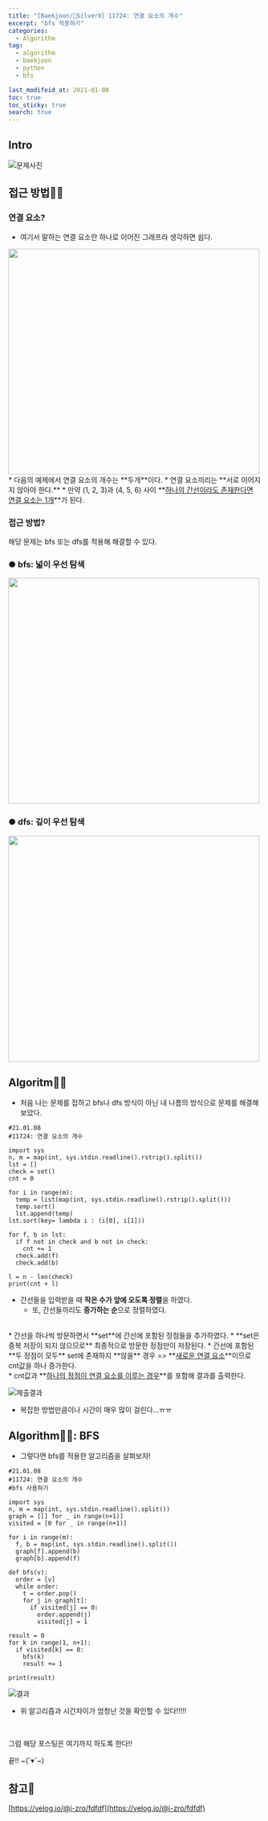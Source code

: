 ```yaml
---
title: "[Baekjoon/🥈SilverⅡ] 11724: 연결 요소의 개수"
excerpt: "bfs 적용하기"
categories:
  - Algorithm
tag:
  - algorithm
  - baekjoon
  - python
  - bfs

last_modifeid_at: 2021-01-08
toc: true
toc_sticky: true
search: true
---
```

## Intro
![문제사진](https://ifh.cc/g/htVzpd.png)


## 접근 방법🙋‍♀️

### 연결 요소?

* 여기서 말하는 연결 요소란 하나로 이어진 그래프라 생각하면 쉽다.

<img src = "https://ifh.cc/g/SzgLL0.jpg" width = 500 height = 450>
* 다음의 예제에서 연결 요소의 개수는 **두개**이다.
* 연결 요소끼리는 **서로 이어지지 않아야 한다.**
  * 만약 (1, 2, 3)과 (4, 5, 6) 사이 **<u>하나의 간선이라도 존재한다면 연결 요소는 1개</u>**가 된다.


### 접근 방법?

해당 문제는 bfs 또는 dfs를 적용해 해결할 수 있다.


### ● bfs: 넓이 우선 탐색
<img src="https://ifh.cc/g/7grA7g.jpg" width= 500 height= 450>

### ● dfs: 깊이 우선 탐색
<img src= "https://ifh.cc/g/kG4saB.jpg" width= 500 height= 450>

<br>

## Algoritm👩‍💻

* 처음 나는 문제를 접하고 bfs나 dfs 방식이 아닌 내 나름의 방식으로 문제를 해결해보았다.

```
#21.01.08
#11724: 연결 요소의 개수

import sys
n, m = map(int, sys.stdin.readline().rstrip().split())
lst = []
check = set()
cnt = 0

for i in range(m):
  temp = list(map(int, sys.stdin.readline().rstrip().split()))
  temp.sort()
  lst.append(temp)
lst.sort(key= lambda i : (i[0], i[1]))

for f, b in lst:
  if f not in check and b not in check:
    cnt += 1
  check.add(f)
  check.add(b)

l = n - len(check)
print(cnt + l)
```

* 간선들을 입력받을 때 **작은 수가 앞에 오도록 정렬**을 하였다.
  * 또, 간선들끼리도 **증가하는 순**으로 정렬하였다.

<br>
* 간선을 하나씩 방문하면서 **set**에 간선에 포함된 정점들을 추가하였다.
  * **set은 중복 저장이 되지 않으므로** 최종적으로 방문한 정점만이 저장된다.
  * 간선에 포함된 **두 정점이 모두** set에 존재하지 **않을** 경우 => **<u>새로운 연결 요소</u>**이므로 cnt값을 하나 증가한다.

<br>
* cnt값과 **<u>하나의 정점이 연결 요소를 이루는 경우</u>**를 포함해 결과를 출력한다.

![제출결과](https://ifh.cc/g/HpYTqx.png)
  * 복잡한 방법만큼이나 시간이 매우 많이 걸린다...ㅠㅠ  


## Algorithm👩‍💻: BFS
 * 그렇다면 bfs를 적용한 알고리즘을 살펴보자!

```
#21.01.08
#11724: 연결 요소의 개수
#bfs 사용하기

import sys
n, m = map(int, sys.stdin.readline().split())
graph = [[] for _ in range(n+1)]
visited = [0 for _ in range(n+1)]

for i in range(m):
  f, b = map(int, sys.stdin.readline().split())
  graph[f].append(b)
  graph[b].append(f)

def bfs(v):
  order = [v]
  while order:
    t = order.pop()
    for j in graph[t]:
      if visited[j] == 0:
        order.append(j)
        visited[j] = 1

result = 0
for k in range(1, n+1):
  if visited[k] == 0:
    bfs(k)
    result += 1

print(result)
```

![결과](https://ifh.cc/g/v4jC2s.png)

* 위 알고리즘과 시간차이가 엄청난 것을 확인할 수 있다!!!!!

<br>

그럼 해당 포스팅은 여기까지 하도록 한다!!

끝!! ~(˘▾˘~)

## 참고📃
[https://velog.io/@i-zro/fdfdf](https://velog.io/@i-zro/fdfdf)